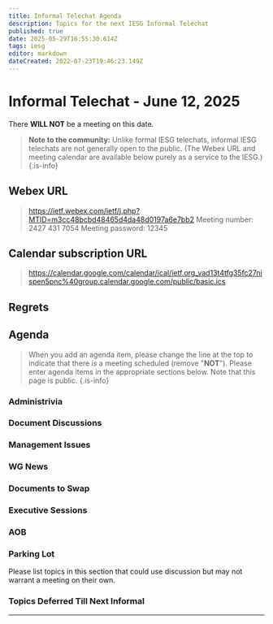 ```yaml
---
title: Informal Telechat Agenda
description: Topics for the next IESG Informal Telechat
published: true
date: 2025-05-29T16:55:30.614Z
tags: iesg
editor: markdown
dateCreated: 2022-07-23T19:46:23.149Z
---
```


# Informal Telechat - June 12, 2025

There **WILL NOT** be a meeting on this date.

> **Note to the community:** Unlike formal IESG telechats, informal IESG telechats are not generally open to the public. (The Webex URL and meeting calendar are available below purely as a service to the IESG.)
{.is-info}

## Webex URL

> https://ietf.webex.com/ietf/j.php?MTID=m3cc48bcbd48465d4da48d0197a6e7bb2
Meeting number: 2427 431 7054
Meeting password: 12345 


## Calendar subscription URL

> https://calendar.google.com/calendar/ical/ietf.org_vad13t4tfg35fc27nispen5pnc%40group.calendar.google.com/public/basic.ics


## Regrets


## Agenda

> When you add an agenda item, please change the line at the top to indicate that there *is* a meeting scheduled (remove "**NOT**"). Please enter agenda items in the appropriate sections below.
Note that this page is public.
{.is-info}

### Administrivia



### Document Discussions



### Management Issues


### WG News 

### Documents to Swap 

### Executive Sessions




### AOB


### Parking Lot
Please list topics in this section that could use discussion but may not warrant a meeting on their own. 




### Topics Deferred Till Next Informal 

-------


